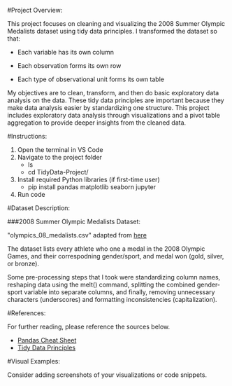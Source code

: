 #Project Overview:

This project focuses on cleaning and visualizing the 2008 Summer Olympic Medalists dataset using tidy data principles. I transformed the dataset so that:

- Each variable has its own column

- Each observation forms its own row

- Each type of observational unit forms its own table

My objectives are to clean, transform, and then do basic exploratory data analysis on the data. These tidy data principles are important because they make data analysis easier by standardizing one structure. This project includes exploratory data analysis through visualizations and a pivot table aggregation to provide deeper insights from the cleaned data.

#Instructions:

1. Open the terminal in VS Code
2. Navigate to the project folder
    - ls 
    - cd TidyData-Project/
3. Install required Python libraries (if first-time user)
    - pip install pandas matplotlib seaborn jupyter
4. Run code

#Dataset Description:

###2008 Summer Olympic Medalists Dataset:

"olympics_08_medalists.csv" adapted from [here](https://edjnet.github.io/OlympicsGoNUTS/2008/)

The dataset lists every athlete who one a medal in the 2008 Olympic Games, and their correspodning gender/sport, and medal won (gold, silver, or bronze).

Some pre-processing steps that I took were standardizing column names, reshaping data using the melt() command,
splitting the combined gender-sport variable into separate columns, and finally, removing unnecessary characters (underscores) and formatting inconsistencies (capitalization).

#References:

For further reading, please reference the sources below.

- [Pandas Cheat Sheet](https://pandas.pydata.org/Pandas_Cheat_Sheet.pdf)
- [Tidy Data Principles](https://vita.had.co.nz/papers/tidy-data.pdf)

#Visual Examples:

Consider adding screenshots of your visualizations or code snippets.